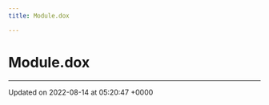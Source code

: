 ```yaml
---
title: Module.dox

---
```


# Module.dox








-------------------------------

Updated on 2022-08-14 at 05:20:47 +0000
